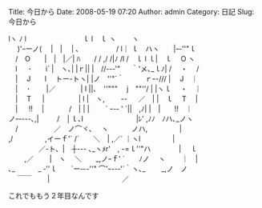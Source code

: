 Title: 今日から
Date: 2008-05-19 07:20
Author: admin
Category: 日記
Slug: 今日から

lヽ ﾉ l　　　　　　　　ｌ l　ｌ ヽ　　 ヽ  
　 )'ｰーノ(　 |　|　 | ､　　　　　 / l｜ ｌ　ハヽ　　|ｰ‐''"ｌ  
　/　O　　|　|　|／| ﾊ　　/ / ,/ /|ﾉ /l /　ｌ l ｌ|　ｌ　 O ヽ  
　l 　 ･　　i´ |　ヽ､| |ｒ|| |　//--‐'" 　 ｀'メ､\_ｌﾉ| /　 ・　 /  
　|　 J　　l　 トー-トヽ| |ノ　''"´｀　　　ｒｰ-/// |　 J　｜  
　|　 ･　　 |／　　 　 | l ||､　''"""　 j　""''/ | |ヽｌ 　・　｜  
　|　 T 　 |　　 　 　 | l |　ヽ,　 　-- 　 ／　| |　ｌ　 T　 |  
　| 　 !!　 |　　 　 /　| | |　　 \` ｰ-‐ ' ´||　,ﾉ| |　|　　!!　｜  
ノｰ‐---､,|　 　 /　│ｌ､l　　　　　　 　 |ﾚ' ,ﾉﾉ　ﾉハ､\_ノヽ  
　/ 　　 　 　 ／　ノ⌒ヾ､　 ヽ　　　 ノハ,　　　 　 |  
,/ 　 　　　,イーｆ'´ /´　　＼　| ,／´ ｜ヽl　　　 　 |  
　　　　 ／-ト、|　┼--- ､\_ヽﾒr'　, -=ｌ''"ハ　　　　|　 ｌ  
　　 ,／　 　|　ヽ 　＼　　\_,ノｰｆ' ´　　ﾉノ　 ヽ　 　｜　|  
､\_　　　 \_ ‐''ｌ　　\`ー‐--''" ⌒'ｰ--‐'´｀ヽ､\_ 　　\_,ノ　ノ  
　 ￣￣　　 |　　　　　　　　　　 ／

これでももう２年目なんです
